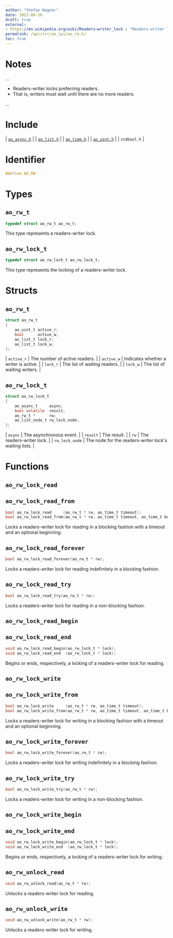 ```yaml
---
author: "Stefan Wagner"
date: 2022-09-26
draft: true
external:
- https://en.wikipedia.org/wiki/Readers–writer_lock : "Readers-writer lock"
permalink: /api/src/ao_sys/ao_rw.h/
toc: true
---
```


# Notes

...

- Readers-writer locks preferring readers.
- That is, writers must wait until there are no more readers.

...

# Include

| [`ao_async.h`](ao_async.h.md) |
| [`ao_list.h`](../ao/ao_list.h.md) |
| [`ao_time.h`](ao_time.h.md) |
| [`ao_uint.h`](../ao/ao_uint.h.md) |
| `stdbool.h` |

# Identifier

```c
#define AO_RW
```

# Types

## `ao_rw_t`

```c
typedef struct ao_rw_t ao_rw_t;
```

This type represents a readers-writer lock.

## `ao_rw_lock_t`

```c
typedef struct ao_rw_lock_t ao_rw_lock_t;
```

This type represents the locking of a readers-writer lock.

# Structs

## `ao_rw_t`

```c
struct ao_rw_t
{
    ao_uint_t active_r;
    bool      active_w;
    ao_list_t lock_r;
    ao_list_t lock_w;
};
```

| `active_r` | The number of active readers. |
| `active_w` | Indicates whether a writer is active. |
| `lock_r` | The list of waiting readers. |
| `lock_w` | The list of waiting writers. |

## `ao_rw_lock_t`

```c
struct ao_rw_lock_t
{
    ao_async_t     async;
    bool volatile  result;
    ao_rw_t *      rw;
    ao_list_node_t rw_lock_node;
};
```

| `async` | The asynchronous event. |
| `result` | The result. |
| `rw` | The readers-writer lock. |
| `rw_lock_node` | The node for the readers-writer lock's waiting lists. |

# Functions

## `ao_rw_lock_read`
## `ao_rw_lock_read_from`

```c
bool ao_rw_lock_read     (ao_rw_t * rw, ao_time_t timeout);
bool ao_rw_lock_read_from(ao_rw_t * rw, ao_time_t timeout, ao_time_t beginning);
```

Locks a readers-writer lock for reading in a blocking fashion with a timeout and an optional beginning.

## `ao_rw_lock_read_forever`

```c
bool ao_rw_lock_read_forever(ao_rw_t * rw);
```

Locks a readers-writer lock for reading indefinitely in a blocking fashion.

## `ao_rw_lock_read_try`

```c
bool ao_rw_lock_read_try(ao_rw_t * rw);
```

Locks a readers-writer lock for reading in a non-blocking fashion.

## `ao_rw_lock_read_begin`
## `ao_rw_lock_read_end`

```c
void ao_rw_lock_read_begin(ao_rw_lock_t * lock);
void ao_rw_lock_read_end  (ao_rw_lock_t * lock);
```

Begins or ends, respectively, a locking of a readers-writer lock for reading.

## `ao_rw_lock_write`
## `ao_rw_lock_write_from`

```c
bool ao_rw_lock_write     (ao_rw_t * rw, ao_time_t timeout);
bool ao_rw_lock_write_from(ao_rw_t * rw, ao_time_t timeout, ao_time_t beginning);
```

Locks a readers-writer lock for writing in a blocking fashion with a timeout and an optional beginning.

## `ao_rw_lock_write_forever`

```c
bool ao_rw_lock_write_forever(ao_rw_t * rw);
```

Locks a readers-writer lock for writing indefinitely in a blocking fashion.

## `ao_rw_lock_write_try`

```c
bool ao_rw_lock_write_try(ao_rw_t * rw);
```

Locks a readers-writer lock for writing in a non-blocking fashion.

## `ao_rw_lock_write_begin`
## `ao_rw_lock_write_end`

```c
void ao_rw_lock_write_begin(ao_rw_lock_t * lock);
void ao_rw_lock_write_end  (ao_rw_lock_t * lock);
```

Begins or ends, respectively, a locking of a readers-writer lock for writing.

## `ao_rw_unlock_read`

```c
void ao_rw_unlock_read(ao_rw_t * rw);
```

Unlocks a readers-writer lock for reading.

## `ao_rw_unlock_write`

```c
void ao_rw_unlock_write(ao_rw_t * rw);
```

Unlocks a readers-writer lock for writing.

